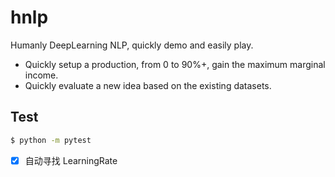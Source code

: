 # hnlp
Humanly DeepLearning NLP, quickly demo and easily play.

- Quickly setup a production, from 0 to 90%+, gain the maximum marginal income.
- Quickly evaluate a new idea based on the existing datasets.





## Test

```bash
$ python -m pytest
```





- [x] 自动寻找 LearningRate
